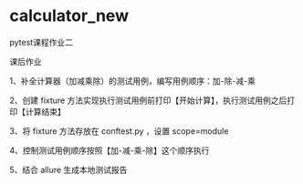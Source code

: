 # calculator_new
pytest课程作业二

课后作业

1、补全计算器（加减乘除）的测试用例，编写用例顺序：加-除-减-乘

2、创建 fixture 方法实现执行测试用例前打印【开始计算】，执行测试用例之后打印【计算结束】

3、将 fixture 方法存放在 conftest.py ，设置 scope=module

4、控制测试用例顺序按照【加-减-乘-除】这个顺序执行

5、结合 allure 生成本地测试报告

